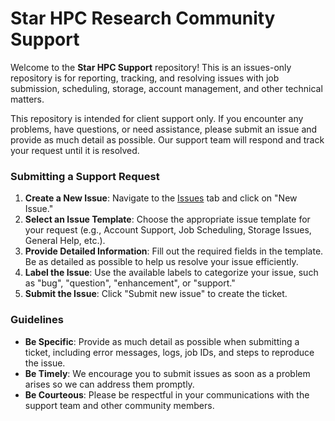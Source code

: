 # Star HPC Research Community Support

Welcome to the **Star HPC Support** repository! This is an issues-only repository is for reporting, tracking, and resolving issues with job submission, scheduling, storage, account management, and other technical matters.

This repository is intended for client support only. If you encounter any problems, have questions, or need assistance, please submit an issue and provide as much detail as possible. Our support team will respond and track your request until it is resolved.

### Submitting a Support Request

1. **Create a New Issue**: Navigate to the [Issues](../../issues) tab and click on "New Issue."
2. **Select an Issue Template**: Choose the appropriate issue template for your request (e.g., Account Support, Job Scheduling, Storage Issues, General Help, etc.).
3. **Provide Detailed Information**: Fill out the required fields in the template. Be as detailed as possible to help us resolve your issue efficiently.
4. **Label the Issue**: Use the available labels to categorize your issue, such as "bug", "question", "enhancement", or "support."
5. **Submit the Issue**: Click "Submit new issue" to create the ticket.

### Guidelines

- **Be Specific**: Provide as much detail as possible when submitting a ticket, including error messages, logs, job IDs, and steps to reproduce the issue.
- **Be Timely**: We encourage you to submit issues as soon as a problem arises so we can address them promptly.
- **Be Courteous**: Please be respectful in your communications with the support team and other community members.
